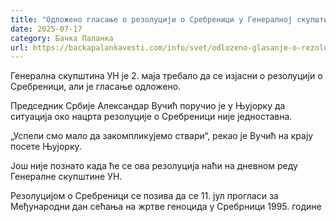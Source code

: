```yaml
---
title: "Одложено гласање о резолуцији о Сребреници у Генералној скупштини УН"
date: 2025-07-17
category: Бачка Паланка
url: https://backapalankavesti.com/info/svet/odlozeno-glasanje-o-rezoluciji-o-srebrenici-u-generalnoj-skupstini-un/
---
```


Генерална скупштина УН је 2. маја требало да се изјасни о резолуцији о Сребреници, али је гласање одложено.

Председник Србије Александар Вучић поручио је у Њујорку да ситуација око нацрта резолуције о Сребреници није једноставна.

„Успели смо мало да закомпликујемо ствари“, рекао је Вучић на крају посете Њујорку.

Још није познато када ће се ова резолуција наћи на дневном реду Генералне скупштине УН.

Резолуцијом о Сребреници се позива да се 11. јул прогласи за Међународни дан сећања на жртве геноцида у Сребрници 1995. године

